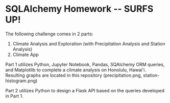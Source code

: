 # SQLAlchemy Homework -- SURFS UP!

The following challenge comes in 2 parts:
1. Climate Analysis and Exploration (with Precipitation Analysis and Station Analysis)
2. Climate App

Part 1 utilizes Python, Jupyter Notebook, Pandas, SQAlchemy ORM queries, and Matplotlib to complete a climate analysis on Honolulu, Hawai'i. Resulting graphs are located in this repository (precipitation.png, station-histogram.png)

Part 2 utilizes Python to design a Flask API based on the queries developed in Part 1.